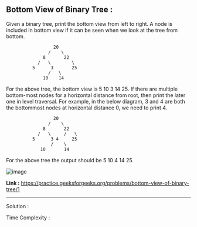 ## Bottom View of Binary Tree :

Given a binary tree, print the bottom view from left to right.
A node is included in bottom view if it can be seen when we look at the tree from bottom.

                      20
                    /    \
                  8       22
                /   \        \
              5      3       25
                    /   \      
                  10    14

For the above tree, the bottom view is 5 10 3 14 25.
If there are multiple bottom-most nodes for a horizontal distance from root, then print the later one in level traversal. For example, in the below diagram, 3 and 4 are both the bottommost nodes at horizontal distance 0, we need to print 4.

                      20
                    /    \
                  8       22
                /   \     /   \
              5      3 4     25
                     /    \      
                 10       14

For the above tree the output should be 5 10 4 14 25.

![image](https://user-images.githubusercontent.com/23376002/158819391-793202f6-6545-4f86-8d82-dbe79664b4e6.png)

**Link :** https://practice.geeksforgeeks.org/problems/bottom-view-of-binary-tree/1


---------------------------------------------------------------------------------------------------------------------------------------------


Solution :

Time Complexity :



